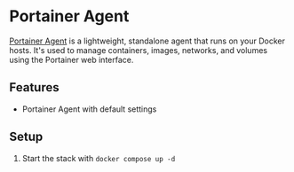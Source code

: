 # Portainer Agent

[Portainer Agent][portainer_agent_website] is a lightweight, standalone agent that runs on your Docker hosts. It's used to manage containers, images, networks, and volumes using the Portainer web interface.

## Features

- Portainer Agent with default settings

## Setup

1. Start the stack with `docker compose up -d`

[portainer_agent_website]: https://github.com/portainer/agent
